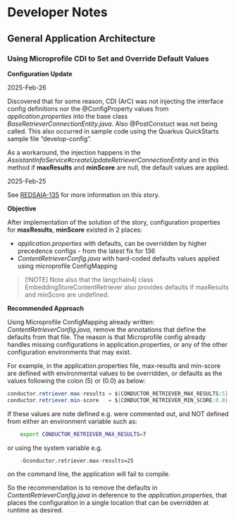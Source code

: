# Developer Notes

## General Application Architecture

### Using Microprofile CDI to Set and Override Default Values

**Configuration Update**

2025-Feb-26 

Discovered that for some reason, CDI (ArC) was not injecting the interface config definitions nor the @ConfigProperty values from _application.properties_ into the base class _BaseRetrieverConnectionEntity.java_.  Also @PostConstuct was not being called.  This also occurred in sample code using the Quarkus QuickStarts sample file “develop-config”.  

As a workaround, the injection happens in the _AssistantInfoService#createUpdateRetrieverConnectionEntity_
and in this method if **maxResults** and **minScore** are null, the  default values are applied.


2025-Feb-25

See [REDSAIA-135](https://issues.redhat.com/browse/REDSAIA-135) for more information on this story.

**Objective**

After implementation of the solution of the story, configuration properties for **maxResults**, **minScore** existed in 2 places:
* _application.properties_ with defaults, can be overridden by higher precedence configs - from the latest fix for 136
* _ContentRetrieverConfig.java_  with hard-coded defaults values applied using microprofile ConfigMapping

>[!NOTE] Note also that the langchain4j class EmbeddingStoreContentRetriever also provides defaults if maxResults and minScore are undefined.



**Recommended Approach** 

Using Microprofile ConfigMapping already written: _ContentRetrieverConfig.java_, remove the annotations that define the defaults from that file.  The reason is that Microprofile config already handles missing configurations in application.properties, or any of the other configuration environments that may exist.

For example, in the application.properties file, max-results and min-score are defined with environmental values to be overridden, or defaults as the values following the colon (5) or (0.0) as below:
```java
conductor.retriever.max-results = ${CONDUCTOR_RETRIEVER_MAX_RESULTS:5}
conductor.retriever.min-score   = ${CONDUCTOR_RETRIEVER_MIN_SCORE:0.0}
```
If these values are note defined e.g. were commented out, and NOT defined from either an environment variable such as:
```bash
	export CONDUCTOR_RETRIEVER_MAX_RESULTS=7
```    
or using the system variable e.g. 
```bash
	-Dconductor.retriever.max-results=25 
```    
on the command line, the application will fail to compile.

So the recommendation is to remove the defaults in _ContentRetrieverConfig.java_ in deference to the _application.properties_, that places the configuration in a single location that can be overridden at runtime as desired.

